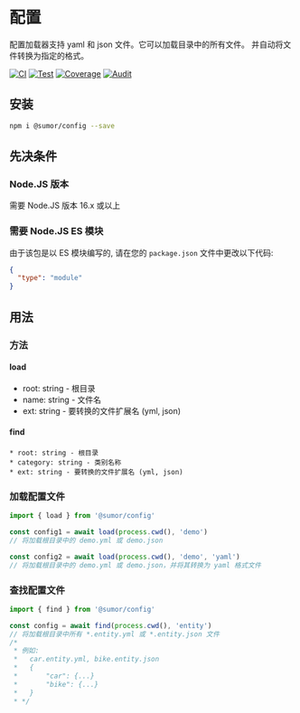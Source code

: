 # 配置

配置加载器支持 yaml 和 json 文件。它可以加载目录中的所有文件。
并自动将文件转换为指定的格式。

[![CI](https://github.com/sumor-cloud/config/actions/workflows/ci.yml/badge.svg)](https://github.com/sumor-cloud/config/actions/workflows/ci.yml)
[![Test](https://github.com/sumor-cloud/config/actions/workflows/ut.yml/badge.svg)](https://github.com/sumor-cloud/config/actions/workflows/ut.yml)
[![Coverage](https://github.com/sumor-cloud/config/actions/workflows/coverage.yml/badge.svg)](https://github.com/sumor-cloud/config/actions/workflows/coverage.yml)
[![Audit](https://github.com/sumor-cloud/config/actions/workflows/audit.yml/badge.svg)](https://github.com/sumor-cloud/config/actions/workflows/audit.yml)

## 安装

```bash
npm i @sumor/config --save
```

## 先决条件

### Node.JS 版本

需要 Node.JS 版本 16.x 或以上

### 需要 Node.JS ES 模块

由于该包是以 ES 模块编写的,
请在您的 `package.json` 文件中更改以下代码:

```json
{
  "type": "module"
}
```

## 用法

### 方法

#### load

- root: string - 根目录
- name: string - 文件名
- ext: string - 要转换的文件扩展名 (yml, json)

#### find

    * root: string - 根目录
    * category: string - 类别名称
    * ext: string - 要转换的文件扩展名 (yml, json)

### 加载配置文件

```javascript
import { load } from '@sumor/config'

const config1 = await load(process.cwd(), 'demo')
// 将加载根目录中的 demo.yml 或 demo.json

const config2 = await load(process.cwd(), 'demo', 'yaml')
// 将加载根目录中的 demo.yml 或 demo.json，并将其转换为 yaml 格式文件
```

### 查找配置文件

```javascript
import { find } from '@sumor/config'

const config = await find(process.cwd(), 'entity')
// 将加载根目录中所有 *.entity.yml 或 *.entity.json 文件
/*
 * 例如:
 *   car.entity.yml, bike.entity.json
 *   {
 *       "car": {...}
 *       "bike": {...}
 *   }
 * */
```

